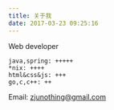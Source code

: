 ```yaml
---
title: 关于我
date: 2017-03-23 09:25:16
---
```


Web developer

```
java,spring: +++++
*nix: ++++
html&css&js: +++
go,c,c++: ++
```

Email: zjunothing@gmail.com


